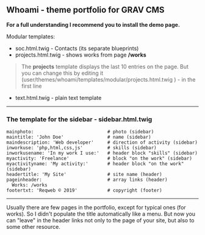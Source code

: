 ## Whoami - theme portfolio for GRAV CMS

**For a full understanding I recommend you to install the demo page.**

Modular templates:
* soc.html.twig - Contacts (its separate blueprints)
* projects.html.twig - shows works from page **/works**
> The **projects** template displays the last 10 entries on the page. But you can change this by editing it (user/themes/whoami/templates/modular/projects.html.twig ) - in the first line
* text.html.twig - plain text template

---


### The template for the sidebar - **sidebar.html.twig**
```
mainphoto:                           # photo (sidebar)
maintitle: 'John Doe'                # name (sidebar)
maindescription: 'Web developer'     # direction of activity (sidebar)
inworkuse: 'php,html,css,js'         # skills (sidebar)
inworkusename: 'In my work I use:'   # header block "skills" (sidebar)
myactivity: 'Freelance'              # block "on the work" (sidebar)
myactivityname: 'My activity:'       # header block "on the work" (sidebar)
headertitle: 'My Site'               # site name (header)
pageinheader:                        # array links (header)
  Works: /works
footertxt: 'Reqweb © 2019'           # copyright (footer)
```
---
  
Usually there are few pages in the portfolio, except for typical ones (for works).
So I didn't populate the title automatically like a menu. But now you can "leave" in the header links not only to the page of your site, but also to some other resource.
